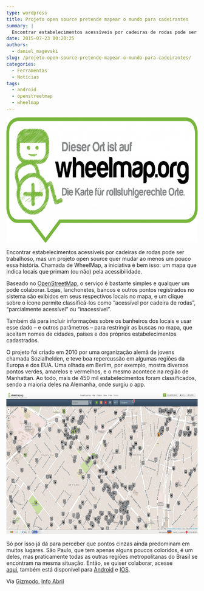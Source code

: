 ```yaml
---
type: wordpress
title: Projeto open source pretende mapear o mundo para cadeirantes
summary: |
  Encontrar estabelecimentos acessíveis por cadeiras de rodas pode ser trabalhoso, mas um projeto open source quer mudar ao menos um pouco essa história. Chamada de WheelMap, a iniciativa é bem isso: um mapa que indica locais que primam (ou não) pela acessibilidade.
date: 2015-07-23 00:20:25
authors:
  - daniel_magevski
slug: /projeto-open-source-pretende-mapear-o-mundo-para-cadeirantes/
categories:
  - Ferramentas
  - Notícias
tags:
  - android
  - openstreetmap
  - wheelmap
---
```


<a href="/images/wp-content/uploads/2015/06/wheelmap-logo-e1435718201487.png"><img class="alignnone size-large wp-image-2929" src="/images/wp-content/uploads/2015/06/wheelmap-logo-1024x520.png" alt="wheelmap-logo" width="648" height="329" /></a>

Encontrar estabelecimentos acessíveis por cadeiras de rodas pode ser trabalhoso, mas um projeto open source quer mudar ao menos um pouco essa história. Chamada de WheelMap, a iniciativa é bem isso: um mapa que indica locais que primam (ou não) pela acessibilidade.

Baseado no <a href="http://www.openstreetmap.org/" target="_blank">OpenStreetMap</a>, o serviço é bastante simples e qualquer um pode colaborar. Lojas, lanchonetes, bancos e outros pontos registrados no sistema são exibidos em seus respectivos locais no mapa, e um clique sobre o ícone permite classificá-los como “acessível por cadeira de rodas”, “parcialmente acessível” ou “inacessível”.

<!--more-->

Também dá para incluir informações sobre os banheiros dos locais e usar esse dado – e outros parâmetros – para restringir as buscas no mapa, que aceitam nomes de cidades, países e dos próprios estabelecimentos cadastrados.

O projeto foi criado em 2010 por uma organização alemã de jovens chamada Sozialhelden, e teve boa repercussão em algumas regiões da Europa e dos EUA. Uma olhada em Berlim, por exemplo, mostra diversos pontos verdes, amarelos e vermelhos, e o mesmo acontece na região de Manhattan. Ao todo, mais de 450 mil estabelecimentos foram classificados, sendo a maioria deles na Alemanha, onde surgiu o app.

<a href="/images/wp-content/uploads/2015/06/wheelmap-saopaulo.jpg"><img class="alignnone wp-image-2904" src="/images/wp-content/uploads/2015/06/wheelmap-saopaulo.jpg" alt="wheelmap-saopaulo" width="704" height="371" /></a>

Só por isso já dá para perceber que pontos cinzas ainda predominam em muitos lugares. São Paulo, que tem apenas alguns poucos coloridos, é um deles, mas praticamente todas as outras regiões metropolitanas do Brasil se encontram na mesma situação. Então, se quiser colaborar, acesse <a href="http://wheelmap.org/en/" target="_blank">aqui</a>, também está disponível para <a href="https://play.google.com/store/apps/details?id=org.wheelmap.android.online" target="_blank">Android</a> e <a href="https://itunes.apple.com/br/app/wheelmap/id399239476?mt=8" target="_blank">IOS</a>.

Via <a href="http://gizmodo.com/this-massive-open-source-map-makes-the-world-more-whee-1710196200" target="_blank">Gizmodo</a>, <a href="http://info.abril.com.br/noticias/internet/2015/06/iniciativa-open-source-quer-mapear-o-mundo-para-os-cadeirantes.shtml" target="_blank">Info Abril</a>